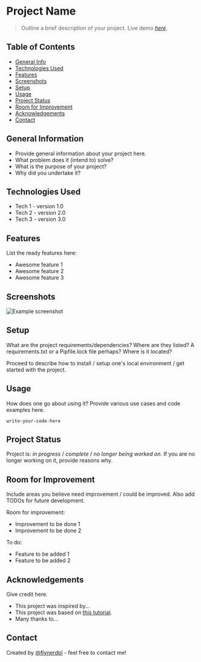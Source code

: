 <!-- # Music App

The Music App is a front-end application built using React that allows for the viewing of artists, their top songs, and their respective albums, with a simple like system in place.

[**Deployed link**](https://music-app-react.fly.dev)

## Setup

1. Clone the repository and `cd` into the `music-app` directory:

   ```sh
   git clone git@github.com:nine96as/music-app.git && cd music-app
   ```

2. Install required `npm` dependencies:

   ```sh
   npm install #install dependencies from package.json
   ```

3. Run the application with:

   ```sh
   npm run dev #vite listens for file changes
   ```

> [!note]
> The `dev` script will run the app with [Vite](https://vitejs.dev/), which will automatically restart the app when changes are made to the source code. -->

# Project Name

> Outline a brief description of your project.
> Live demo [_here_](https://www.example.com). <!-- If you have the project hosted somewhere, include the link here. -->

## Table of Contents

- [General Info](#general-information)
- [Technologies Used](#technologies-used)
- [Features](#features)
- [Screenshots](#screenshots)
- [Setup](#setup)
- [Usage](#usage)
- [Project Status](#project-status)
- [Room for Improvement](#room-for-improvement)
- [Acknowledgements](#acknowledgements)
- [Contact](#contact)
<!-- * [License](#license) -->

## General Information

- Provide general information about your project here.
- What problem does it (intend to) solve?
- What is the purpose of your project?
- Why did you undertake it?
<!-- You don't have to answer all the questions - just the ones relevant to your project. -->

## Technologies Used

- Tech 1 - version 1.0
- Tech 2 - version 2.0
- Tech 3 - version 3.0

## Features

List the ready features here:

- Awesome feature 1
- Awesome feature 2
- Awesome feature 3

## Screenshots

![Example screenshot](./img/screenshot.png)

<!-- If you have screenshots you'd like to share, include them here. -->

## Setup

What are the project requirements/dependencies? Where are they listed? A requirements.txt or a Pipfile.lock file perhaps? Where is it located?

Proceed to describe how to install / setup one's local environment / get started with the project.

## Usage

How does one go about using it?
Provide various use cases and code examples here.

`write-your-code-here`

## Project Status

Project is: _in progress_ / _complete_ / _no longer being worked on_. If you are no longer working on it, provide reasons why.

## Room for Improvement

Include areas you believe need improvement / could be improved. Also add TODOs for future development.

Room for improvement:

- Improvement to be done 1
- Improvement to be done 2

To do:

- Feature to be added 1
- Feature to be added 2

## Acknowledgements

Give credit here.

- This project was inspired by...
- This project was based on [this tutorial](https://www.example.com).
- Many thanks to...

## Contact

Created by [@flynerdpl](https://www.flynerd.pl/) - feel free to contact me!

<!-- Optional -->
<!-- ## License -->
<!-- This project is open source and available under the [... License](). -->

<!-- You don't have to include all sections - just the one's relevant to your project -->
